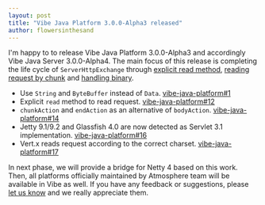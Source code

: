 ```yaml
---
layout: post
title: "Vibe Java Platform 3.0.0-Alpha3 released"
author: flowersinthesand
---
```


I'm happy to to release Vibe Java Platform 3.0.0-Alpha3 and accordingly Vibe Java Server 3.0.0-Alpha4. The main focus of this release is completing the life cycle of `ServerHttpExchange` through [explicit read method](https://github.com/vibe-project/vibe-java-platform/issues/12), [reading request by chunk](https://github.com/vibe-project/vibe-java-platform/issues/14) and [handling binary](https://github.com/vibe-project/vibe-java-platform/issues/1). 

* Use `String` and `ByteBuffer` instead of `Data`. [vibe-java-platform#1](https://github.com/vibe-project/vibe-java-platform/issues/1)
* Explicit `read` method to read request. [vibe-java-platform#12](https://github.com/vibe-project/vibe-java-platform/issues/12)
* `chunkAction` and `endAction` as an alternative of `bodyAction`. [vibe-java-platform#14](https://github.com/vibe-project/vibe-java-platform/issues/14)
* Jetty 9.1/9.2 and Glassfish 4.0 are now detected as Servlet 3.1 implementation. [vibe-java-platform#16](https://github.com/vibe-project/vibe-java-platform/issues/16)
* Vert.x reads request according to the correct charset. [vibe-java-platform#17](https://github.com/vibe-project/vibe-java-platform/issues/17)

In next phase, we will provide a bridge for Netty 4 based on this work. Then, all platforms officially maintained by Atmosphere team will be available in Vibe as well. If you have any feedback or suggestions, please [let us know](http://groups.google.com/group/atmosphere-framework) and we really appreciate them.